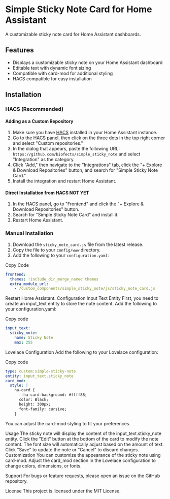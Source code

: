 # Simple Sticky Note Card for Home Assistant

A customizable sticky note card for Home Assistant dashboards.

## Features

- Displays a customizable sticky note on your Home Assistant dashboard
- Editable text with dynamic font sizing
- Compatible with card-mod for additional styling
- HACS compatible for easy installation

## Installation

### HACS (Recommended)

#### Adding as a Custom Repository

1. Make sure you have [HACS](https://hacs.xyz/) installed in your Home Assistant instance.
2. Go to the HACS panel, then click on the three dots in the top right corner and select "Custom repositories."
3. In the dialog that appears, paste the following URL: `https://github.com/biofects/simple_sticky_note` and select "Integration" as the category.
4. Click "Add," then navigate to the "Integrations" tab, click the "+ Explore & Download Repositories" button, and search for "Simple Sticky Note Card."
5. Install the integration and restart Home Assistant.

#### Direct Installation from HACS NOT YET


1. In the HACS panel, go to "Frontend" and click the "+ Explore & Download Repositories" button.
2. Search for "Simple Sticky Note Card" and install it.
3. Restart Home Assistant.

### Manual Installation

1. Download the `sticky_note_card.js` file from the latest release.
2. Copy the file to your `config/www` directory.
3. Add the following to your `configuration.yaml`:


Copy Code
```yaml
frontend:
  themes: !include_dir_merge_named themes
  extra_module_url:
    - /custom_components/simple_sticky_note/js/sticky_note_card.js
```


Restart Home Assistant.
Configuration
Input Text Entity
First, you need to create an input_text entity to store the note content. Add the following to your configuration.yaml:

Copy code
```yaml
input_text:
  sticky_note:
    name: Sticky Note
    max: 255
```
Lovelace Configuration
Add the following to your Lovelace configuration:


Copy code
```yaml
type: custom:simple-sticky-note
entity: input_text.sticky_note
card_mod:
  style: |
    ha-card {
      --ha-card-background: #ffff88;
      color: Black;
      height: 300px;
      font-family: cursive;
    }
```
You can adjust the card-mod styling to fit your preferences.

Usage
The sticky note will display the content of the input_text.sticky_note entity.
Click the "Edit" button at the bottom of the card to modify the note content.
The font size will automatically adjust based on the amount of text.
Click "Save" to update the note or "Cancel" to discard changes.
Customization
You can customize the appearance of the sticky note using card-mod. Adjust the card_mod section in the Lovelace configuration to change colors, dimensions, or fonts.

Support
For bugs or feature requests, please open an issue on the GitHub repository.

License
This project is licensed under the MIT License.

